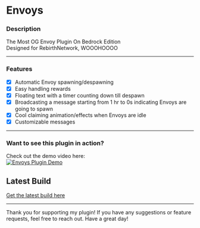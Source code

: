 # Envoys

### Description
The Most OG Envoy Plugin On Bedrock Edition  
Designed for RebirthNetwork, WOOOHOOOO

---

### Features
- [x] Automatic Envoy spawning/despawning  
- [x] Easy handling rewards  
- [x] Floating text with a timer counting down till despawn  
- [x] Broadcasting a message starting from 1 hr to 0s indicating Envoys are going to spawn  
- [x] Cool claiming animation/effects when Envoys are idle  
- [x] Customizable messages  

---

### Want to see this plugin in action?

Check out the demo video here:  
[![Envoys Plugin Demo](https://img.youtube.com/vi/zvPHuRqeY8U/0.jpg)](https://www.youtube.com/watch?v=zvPHuRqeY8U&ab_channel=LilKev)


## Latest Build
[Get the latest build here](https://poggit.pmmp.io/ci/OfficialLilKev/Envoys/Envoys)

---

Thank you for supporting my plugin! If you have any suggestions or feature requests, feel free to reach out. Have a great day!
